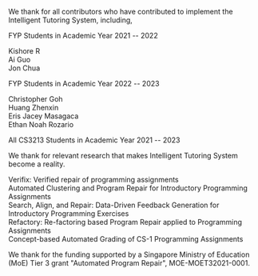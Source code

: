 We thank for all contributors who have contributed to implement the Intelligent Tutoring System, including,

FYP Students in Academic Year 2021 -- 2022

Kishore R<br/>
Ai Guo<br/>
Jon Chua

FYP Students in Academic Year 2022 -- 2023

Christopher Goh<br/>
Huang Zhenxin<br/>
Eris Jacey Masagaca<br/>
Ethan Noah Rozario

All CS3213 Students in Academic Year 2021 -- 2023

We thank for relevant research that makes Intelligent Tutoring System become a reality.

Verifix: Verified repair of programming assignments<br/>
Automated Clustering and Program Repair for
Introductory Programming Assignments<br/>
Search, Align, and Repair: Data-Driven Feedback
Generation for Introductory Programming Exercises<br/>
Refactory: Re-factoring based Program Repair applied to Programming Assignments<br/>
Concept-based Automated Grading of CS-1 Programming Assignments<br/>

We thank for the funding supported by a Singapore Ministry of Education (MoE) Tier 3 grant "Automated Program Repair", MOE-MOET32021-0001.